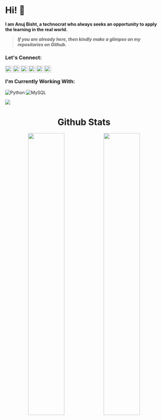  # Hi! 👋 <!-- <img src="https://raw.githubusercontent.com/TheDudeThatCode/TheDudeThatCode/master/Assets/Hi.gif" width="29px"> -->

**I am Anuj Bisht, a technocrat who always seeks an opportunity to apply the learning in the real world.**

> ***If you are already here, then kindly make a glimpse on my repositories on Github.***
### Let's Connect:
[<img align="left" alt="anuj | Github" width="22px" src="https://cdn.jsdelivr.net/npm/simple-icons@v3/icons/github.svg" />][GitHub]
[<img align="left" alt="anuj | Twitter" width="22px" src="https://cdn.jsdelivr.net/npm/simple-icons@v3/icons/gitlab.svg" />][GitLab]
[<img align="left" alt="anuj | Instagram" width="22px" src="https://cdn.jsdelivr.net/npm/simple-icons@v3/icons/instagram.svg" />][Instagram]
[<img align="left" alt="anuj | LinkedIn" width="22px" src="https://cdn.jsdelivr.net/npm/simple-icons@v3/icons/linkedin.svg" />][LinkedIn]
[<img align="left" alt="anuj | Twitter" width="22px" src="https://cdn.jsdelivr.net/npm/simple-icons@v3/icons/twitter.svg" />][Twitter]
<a href="mailto:anujbisht09@gmail.com">
  <img align="left" width="22px" src="https://cdn.jsdelivr.net/npm/simple-icons@v3/icons/gmail.svg" />
</a>

<br>

### I'm Currently Working With:
<!-- <img align="left" alt="C" width="26px" src="https://upload.wikimedia.org/wikipedia/commons/1/18/C_Programming_Language.svg"/>
<img align="left" alt="C++" width="26px" src="https://upload.wikimedia.org/wikipedia/commons/1/18/ISO_C%2B%2B_Logo.svg"/>
<img align="left" alt="Python" width="26px" src="https://upload.wikimedia.org/wikipedia/commons/c/c3/Python-logo-notext.svg"/>
<img align="left" alt="Java" width="18px" src="https://upload.wikimedia.org/wikipedia/en/3/30/Java_programming_language_logo.svg"/>
<img align="left" alt="html" width="26px" src="https://upload.wikimedia.org/wikipedia/commons/6/61/HTML5_logo_and_wordmark.svg"/>
<img align="left" alt="css" width="18px" src="https://upload.wikimedia.org/wikipedia/commons/d/d5/CSS3_logo_and_wordmark.svg"/>
<img align="left" alt="MySQL" width="40px" src="https://upload.wikimedia.org/wikipedia/en/d/dd/MySQL_logo.svg"/>
<img align="left" alt="R" width="36px" src="https://www.r-project.org/logo/Rlogo.png"/>
<img align="left" alt="Dart" width="80px" src="https://upload.wikimedia.org/wikipedia/commons/thumb/f/fe/Dart_programming_language_logo.svg/1920px-Dart_programming_language_logo.svg.png"/>
<br><br>
-->
![Python](https://img.shields.io/badge/python-3670A0?style=for-the-badge&logo=python&logoColor=ffdd54)
![MySQL](https://img.shields.io/badge/MySQL-00000F?style=for-the-badge&logo=mysql&logoColor=white)

![](https://komarev.com/ghpvc/?username=bishtanuj&color=ff69b4&style=for-the-badge&label=PROFILE+VIEWS) 



<h1 align="center">Github Stats</h1>
  <div align="center" >
<!--   <img width="40%" src="https://github-readme-stats.vercel.app/api/top-langs/?username=bishtanuj&layout=compact">  -->
<!-- <img width="48%" src="https://github-readme-stats.vercel.app/api?username=bishtanuj> -->
<img width="48%" src="https://github-readme-stats.vercel.app/api?username=bishtanuj"><img width="48%" src="https://github-readme-streak-stats.herokuapp.com/?user=bishtanuj&">
  </div>
  
 
<!-- [![@bishtanuj's Holopin board](https://holopin.io/api/user/board?user=bishtanuj)](https://holopin.io/@bishtanuj) -->

<!--- Links of Social Sites --->
[LinkedIn]: https://www.linkedin.com/in/anujbisht/
[Instagram]: https://www.instagram.com/bisht_anuj_/
[GitHub]: https://github.com/bishtanuj/
[Twitter]: https://twitter.com/bisht_anuj_/
[GitLab]: https://gitlab.com/bishtanuj
